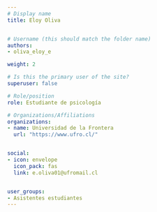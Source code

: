 ```yaml
---
# Display name
title: Eloy Oliva  


# Username (this should match the folder name)
authors:
- oliva_eloy_e

weight: 2 

# Is this the primary user of the site?
superuser: false

# Role/position
role: Estudiante de psicología

# Organizations/Affiliations
organizations:
- name: Universidad de la Frontera
  url: "https://www.ufro.cl/"


social:
- icon: envelope
  icon_pack: fas
  link: e.oliva01@ufromail.cl 


user_groups:
- Asistentes estudiantes 
---
```




